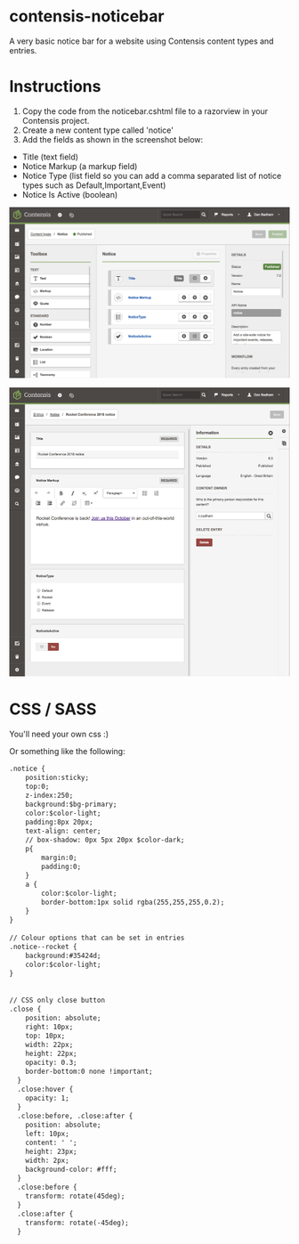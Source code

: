 # contensis-noticebar
A very basic notice bar for a website using Contensis content types and entries.

# Instructions
1. Copy the code from the noticebar.cshtml file to a razorview in your Contensis project.
2. Create a new content type called 'notice'
3. Add the fields as shown in the screenshot below:

- Title (text field)
- Notice Markup (a markup field)
- Notice Type (list field so you can add a comma separated list of notice types such as Default,Important,Event)
- Notice Is Active (boolean)

![alt text](notice-content-type.png "A screenshot of the notice content type fields. ")

![alt text](notice-entry-fields.png "A screenshot of the notice fields when editing the entry. ")


# CSS / SASS
You'll need your own css :)

Or something like the following:


```
.notice {
    position:sticky;
    top:0;
    z-index:250;
    background:$bg-primary;
    color:$color-light;
    padding:8px 20px;
    text-align: center;
    // box-shadow: 0px 5px 20px $color-dark;
    p{
        margin:0;
        padding:0;
    }
    a {
        color:$color-light;
        border-bottom:1px solid rgba(255,255,255,0.2);
    }
}

// Colour options that can be set in entries
.notice--rocket {
    background:#35424d;
    color:$color-light;
}


// CSS only close button
.close {
    position: absolute;
    right: 10px;
    top: 10px;
    width: 22px;
    height: 22px;
    opacity: 0.3;
    border-bottom:0 none !important;
  }
  .close:hover {
    opacity: 1;
  }
  .close:before, .close:after {
    position: absolute;
    left: 10px;
    content: ' ';
    height: 23px;
    width: 2px;
    background-color: #fff;
  }
  .close:before {
    transform: rotate(45deg);
  }
  .close:after {
    transform: rotate(-45deg);
  }
  ```
  

